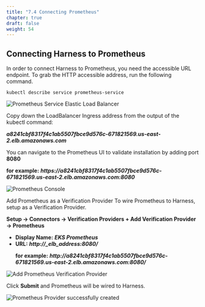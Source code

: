 ```yaml
---
title: "7.4 Connecting Prometheus"
chapter: true
draft: false
weight: 54
---
```


## Connecting Harness to Prometheus

In order to connect Harness to Prometheus, you need the accessible URL endpoint. To grab the HTTP accessible address, run the following command.

    kubectl describe service prometheus-service

![Prometheus Service Elastic Load Balancer](/images/prometheus_elb.png)

Copy down the LoadBalancer Ingress address from the output of the kubectl command:</p>
***a8241cbf8317f4c1ab5507fbce9d576c-671821569.us-east-2.elb.amazonaws.com***

You can navigate to the Prometheus UI to validate installation by adding port **8080** </p>
**for example:** ***https\://a8241cbf8317f4c1ab5507fbce9d576c-671821569.us-east-2.elb.amazonaws.com:8080***

![Prometheus Console](/images/prometheus_console.png)

Add Prometheus as a Verification Provider
To wire Prometheus to Harness, setup as a Verification Provider. 

**Setup -> Connectors -> Verification Providers + Add Verification Provider -> Prometheus**

* **Display Name:** ***EKS Prometheus***
* **URL:** ***http\://_elb_address:8080/*** </p>
**for example:** ***http\://a8241cbf8317f4c1ab5507fbce9d576c-671821569.us-east-2.elb.amazonaws.com:8080/***

![Add Prometheus Verification Provider](/images/prometheus_provider.png)

Click **Submit** and Prometheus will be wired to Harness.

![Prometheus Provider successfully created ](/images/prometheus_provider_completed.png)

